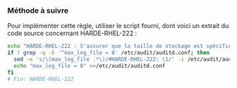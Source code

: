 
### Méthode à suivre

Pour implémenter cette règle, utiliser le script fourni, dont voici un extrait du code source concernant HARDE-RHEL-222 :

``` {.bash .numberLines}
echo "HARDE-RHEL-222 : S'assurer que la taille de stockage est spécifiée"
if ! grep -q -E '^max_log_file = 8' /etc/audit/auditd.conf; then
  sed -e 's/\(max_log_file .*\)/#HARDE-RHEL-222: \1/' -i /etc/audit/auditd.conf
  echo "max_log_file = 8" >>/etc/audit/auditd.conf
fi
# Fin: HARDE-RHEL-222
```

